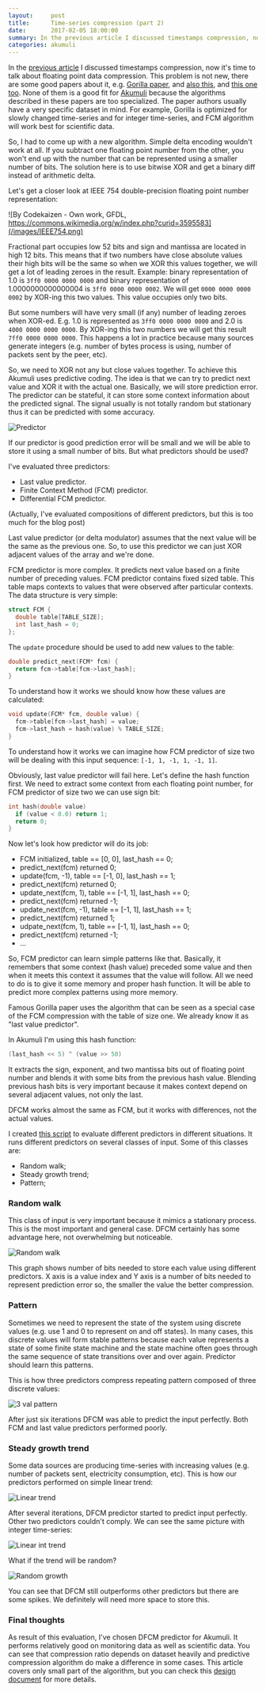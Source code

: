 ```yaml
---
layout:     post
title:      Time-series compression (part 2)
date:       2017-02-05 18:00:00
summary: In the previous article I discussed timestamps compression, now it's time to talk about floating point data compression. This problem is not new, there are some good papers about it, e.g. Gorilla paper, and also this, and ...
categories: akumuli
---
```


In the [previous article](http://akumuli.org/akumuli/2016/12/30/compression_part1/) I discussed timestamps compression, now it's time to talk about floating point data compression. This problem is not new, there are some good papers about it, e.g. [Gorilla paper](http://www.vldb.org/pvldb/vol8/p1816-teller.pdf), and [also this](http://citeseerx.ist.psu.edu/viewdoc/download?doi=10.1.1.86.262&rep=rep1&type=pdf), and [this one too](https://pdfs.semanticscholar.org/7e8b/0ac17f11dcfd13fea4aadf0b86598f3d1d72.pdf). None of them is a good fit for [Akumuli](https://github.com/akumuli/akumuli) because the algorithms described in these papers are too specialized. The paper authors usually have a very specific dataset in mind. For example, Gorilla is optimized for slowly changed time-series and for integer time-series, and FCM algorithm will work best for scientific data.

So, I had to come up with a new algorithm. Simple delta encoding wouldn't work at all. If you subtract one floating point number from the other, you won't end up with the number that can be represented using a smaller number of bits. The solution here is to use bitwise XOR and get a binary diff instead of arithmetic delta.

Let's get a closer look at IEEE 754 double-precision floating point number representation:

![By Codekaizen - Own work, GFDL, https://commons.wikimedia.org/w/index.php?curid=3595583](/images/IEEE754.png)

Fractional part occupies low 52 bits and sign and mantissa are located in high 12 bits. This means that if two numbers have close absolute values their high bits will be the same so when we XOR this values together, we will get a lot of leading zeroes in the result. Example: binary representation of 1.0 is `3ff0 0000 0000 0000` and binary representation of 1.0000000000000004 is `3ff0 0000 0000 0002`. We will get `0000 0000 0000 0002` by XOR-ing this two values. This value occupies only two bits.

But some numbers will have very small (if any) number of leading zeroes when XOR-ed. E.g. 1.0 is represented as `3ff0 0000 0000 0000` and 2.0 is `4000 0000 0000 0000`. By XOR-ing this two numbers we will get this result `7ff0 0000 0000 0000`. This happens a lot in practice because many sources generate integers (e.g. number of bytes process is using, number of packets sent by the peer, etc).

So, we need to XOR not any but close values together. To achieve this Akumuli uses predictive coding. The idea is that we can try to predict next value and XOR it with the actual one. Basically, we will store prediction error. The predictor can be stateful, it can store some context information about the predicted signal. The signal usually is not totally random but stationary thus it can be predicted with some accuracy.

![Predictor](/images/predictor_schema.png)

If our predictor is good prediction error will be small and we will be able to store it using a small number of bits. But what predictors should be used?

I've evaluated three predictors:

- Last value predictor. 
- Finite Context Method (FCM) predictor.
- Differential FCM predictor.

(Actually, I've evaluated compositions of different predictors, but this is too much for the blog post)

Last value predictor (or delta modulator) assumes that the next value will be the same as the previous one. So, to use this predictor we can just XOR adjacent values of the array and we're done.

FCM predictor is more complex. It predicts next value based on a finite number of preceding values. FCM predictor contains fixed sized table. This table maps contexts to values that were observed after particular contexts. The data structure is very simple:

```c
struct FCM {
  double table[TABLE_SIZE];
  int last_hash = 0;
};
```

The `update` procedure should be used to add new values to the table:

```c
double predict_next(FCM* fcm) {
  return fcm->table[fcm->last_hash];
}  
```

To understand how it works we should know how these values are calculated:

```c
void update(FCM* fcm, double value) {
  fcm->table[fcm->last_hash] = value;
  fcm->last_hash = hash(value) % TABLE_SIZE;
}
```

To understand how it works we can imagine how FCM predictor of size two will be dealing with this input sequence: `[-1, 1, -1, 1, -1, 1]`.

Obviously, last value predictor will fail here. Let's define the hash function first. We need to extract some context from each floating point number, for FCM predictor of size two we can use sign bit:

```c
int hash(double value) 
  if (value < 0.0) return 1;
  return 0;
}
```

Now let's look how predictor will do its job:

- FCM initialized, table == [0, 0], last_hash == 0;
- predict_next(fcm) returned 0;
- update(fcm, -1), table == [-1, 0], last_hash == 1;
- predict_next(fcm) returned 0;
- update_next(fcm, 1), table == [-1, 1], last_hash == 0;
- predict_next(fcm) returned -1;
- update_next(fcm, -1), table == [-1, 1], last_hash == 1;
- predict_next(fcm) returned 1;
- udpate_next(fcm, 1), table == [-1, 1], last_hash == 0;
- predict_next(fcm) returned -1;
- ...

So, FCM predictor can learn simple patterns like that. Basically, it remembers that some context (hash value) preceded some value and then when it meets this context it assumes that the value will follow. All we need to do is to give it some memory and proper hash function. It will be able to predict more complex patterns using more memory.

Famous Gorilla paper uses the algorithm that can be seen as a special case of the FCM compression with the table of size one. We already know it as "last value predictor".

In Akumuli I'm using this hash function:

```c
(last_hash << 5) ^ (value >> 50)
```

It extracts the sign, exponent, and two mantissa bits out of floating point number and blends it with some bits from the previous hash value. Blending previous hash bits is very important because it makes context depend on several adjacent values, not only the last.

DFCM works almost the same as FCM, but it works with differences, not the actual values. 

I created [this script](https://gist.github.com/Lazin/a28ba28b1a51a95e193e13575eef6509) to evaluate different predictors in different situations. It runs different predictors on several classes of input. Some of this classes are:

- Random walk;
- Steady growth trend;
- Pattern;

### Random walk

This class of input is very important because it mimics a stationary process. This is the most important and general case. DFCM certainly has some advantage here, not overwhelming but noticeable.

![Random walk](/images/random_walk.png)

This graph shows number of bits needed to store each value using different predictors. X axis is a value index and Y axis is a number of bits needed to represent prediction error so, the smaller the value the better compression.

### Pattern

Sometimes we need to represent the state of the system using discrete values (e.g. use 1 and 0 to represent on and off states). In many cases, this discrete values will form stable patterns because each value represents a state of some finite state machine and the state machine often goes through the same sequence of state transitions over and over again. Predictor should learn this patterns.

This is how three predictors compress repeating pattern composed of three discrete values:

![3 val pattern](/images/pattern_2.png)

After just six iterations DFCM was able to predict the input perfectly. Both FCM and last value predictors performed poorly.

### Steady growth trend

Some data sources are producing time-series with increasing values (e.g. number of packets sent, electricity consumption, etc). This is how our predictors performed on simple linear trend:

![Linear trend](/images/steady_growth.png)

After several iterations, DFCM predictor started to predict input perfectly. Other two predictors couldn't comply. We can see the same picture with integer time-series:

![Linear int trend](/images/steady_growth_int.png)

What if the trend will be random?

![Random growth](/images/fast_rand_growth.png)

You can see that DFCM still outperforms other predictors but there are some spikes. We definitely will need more space to store this.

### Final thoughts

As result of this evaluation, I've chosen DFCM predictor for Akumuli. It performs relatively good on monitoring data as well as scientific data.
You can see that compression ratio depends on dataset heavily and predictive compression algorithm do make a difference in some cases.
This article covers only small part of the algorithm, but you can check this [design document](https://docs.google.com/document/d/1yLsN1j8xxnm_b0oN6rFSgWOnCHP-OlJC5pBKZQwTAPc/pub) for more details.

